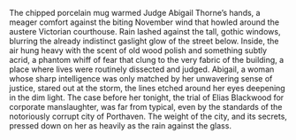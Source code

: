 The chipped porcelain mug warmed Judge Abigail Thorne’s hands, a meager comfort against the biting November wind that howled around the austere Victorian courthouse.  Rain lashed against the tall, gothic windows, blurring the already indistinct gaslight glow of the street below. Inside, the air hung heavy with the scent of old wood polish and something subtly acrid, a phantom whiff of fear that clung to the very fabric of the building, a place where lives were routinely dissected and judged.  Abigail, a woman whose sharp intelligence was only matched by her unwavering sense of justice, stared out at the storm, the lines etched around her eyes deepening in the dim light.  The case before her tonight, the trial of Elias Blackwood for corporate manslaughter, was far from typical, even by the standards of the notoriously corrupt city of Porthaven.  The weight of the city, and its secrets, pressed down on her as heavily as the rain against the glass.
